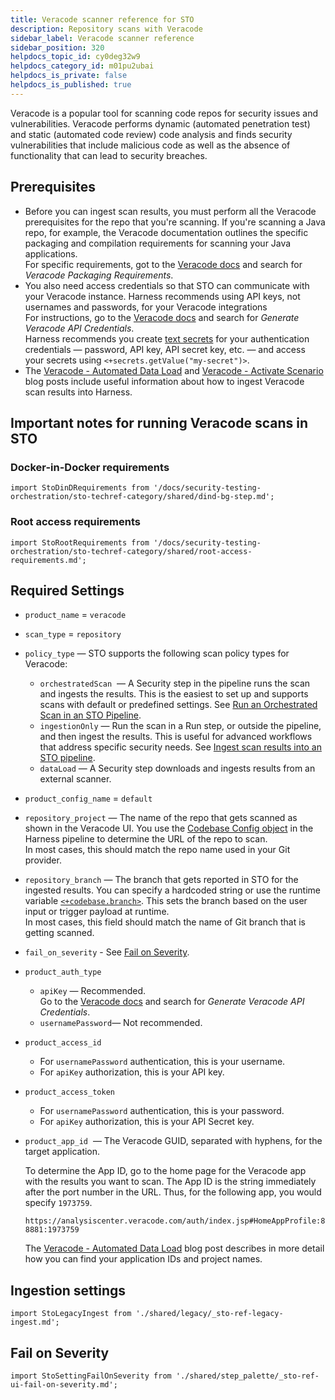 ```yaml
---
title: Veracode scanner reference for STO
description: Repository scans with Veracode
sidebar_label: Veracode scanner reference
sidebar_position: 320
helpdocs_topic_id: cy0deg32w9
helpdocs_category_id: m01pu2ubai
helpdocs_is_private: false
helpdocs_is_published: true
---
```


Veracode is a popular tool for scanning code repos for security issues and vulnerabilities. Veracode performs dynamic (automated penetration test) and static (automated code review) code analysis and finds security vulnerabilities that include malicious code as well as the absence of functionality that can lead to security breaches.


## Prerequisites

* Before you can ingest scan results, you must perform all the Veracode prerequisites for the repo that you're scanning. If you're scanning a Java repo, for example, the Veracode documentation outlines the specific packaging and compilation requirements for scanning your Java applications.  
For specific requirements, got to the [Veracode docs](https://docs.veracode.com) and search for *Veracode Packaging Requirements*.
* You also need access credentials so that STO can communicate with your Veracode instance. Harness recommends using API keys, not usernames and passwords, for your Veracode integrations  
For instructions, go to the [Veracode docs](https://docs.veracode.com) and search for *Generate Veracode API Credentials*.  
Harness recommends you create [text secrets](/docs/platform/secrets/add-use-text-secrets) for your authentication credentials — password, API key, API secret key, etc. — and access your secrets using `<+secrets.getValue("my-secret")>`.
* The [Veracode - Automated Data Load](https://community.harness.io/t/veracode-automated-data-load/1066) and [Veracode - Activate Scenario](https://community.harness.io/t/veracode-activate-scenario/1067) blog posts include useful information about how to ingest Veracode scan results into Harness.

## Important notes for running Veracode scans in STO

### Docker-in-Docker requirements

```mdx-code-block
import StoDinDRequirements from '/docs/security-testing-orchestration/sto-techref-category/shared/dind-bg-step.md';
```

<StoDinDRequirements />

### Root access requirements

```mdx-code-block
import StoRootRequirements from '/docs/security-testing-orchestration/sto-techref-category/shared/root-access-requirements.md';
```

<StoRootRequirements />

## Required Settings

* `product_name` = `veracode`
* `scan_type` = `repository`
* `policy_type` — STO supports the following scan policy types for Veracode:
	+ `orchestratedScan`  — A Security step in the pipeline runs the scan and ingests the results. This is the easiest to set up and supports scans with default or predefined settings. See [Run an Orchestrated Scan in an STO Pipeline](../use-sto/orchestrate-and-ingest/run-an-orchestrated-scan-in-sto.md).
	+ `ingestionOnly` — Run the scan in a Run step, or outside the pipeline, and then ingest the results. This is useful for advanced workflows that address specific security needs. See [Ingest scan results into an STO pipeline](../use-sto/orchestrate-and-ingest/ingest-scan-results-into-an-sto-pipeline.md).
	+ `dataLoad` — A Security step downloads and ingests results from an external scanner.
* `product_config_name` = `default`
* `repository_project` — The name of the repo that gets scanned as shown in the Veracode UI. You use the [Codebase Config object](../../continuous-integration/use-ci/codebase-configuration/create-and-configure-a-codebase.md) in the Harness pipeline to determine the URL of the repo to scan.  
In most cases, this should match the repo name used in your Git provider.
* `repository_branch` — The branch that gets reported in STO for the ingested results. You can specify a hardcoded string or use the runtime variable [`<+codebase.branch>`](/docs/continuous-integration/use-ci/codebase-configuration/built-in-cie-codebase-variables-reference#manual-branch-build-expressions). This sets the branch based on the user input or trigger payload at runtime.  
     In most cases, this field should match the name of Git branch that is getting scanned.
* `fail_on_severity` - See [Fail on Severity](#fail-on-severity).
* `product_auth_type`
	+ `apiKey` — Recommended.  
	Go to the [Veracode docs](https://docs.veracode.com) and search for *Generate Veracode API Credentials*.
	+ `usernamePassword`— Not recommended.
* `product_access_id`
	+ For `usernamePassword` authentication, this is your username.
	+ For `apiKey` authorization, this is your API key.
* `product_access_token`
	+ For `usernamePassword` authentication, this is your password.
	+ For `apiKey` authorization, this is your API Secret key.
* `product_app_id`  — The Veracode GUID, separated with hyphens, for the target application.  

   To determine the App ID, go to the home page for the Veracode app with the results you want to scan. The App ID is the string immediately after the port number in the URL. Thus, for the following app, you would specify `1973759`.  
    
   `https://analysiscenter.veracode.com/auth/index.jsp#HomeAppProfile:88881:1973759` 

   The [Veracode - Automated Data Load](https://community.harness.io/t/veracode-automated-data-load/1066) blog post describes in more detail how you can find your application IDs and project names.     

##  Ingestion settings

```mdx-code-block
import StoLegacyIngest from './shared/legacy/_sto-ref-legacy-ingest.md';
```

<StoLegacyIngest />

## Fail on Severity
```mdx-code-block
import StoSettingFailOnSeverity from './shared/step_palette/_sto-ref-ui-fail-on-severity.md';
```
<StoSettingFailOnSeverity />

